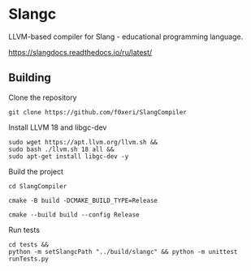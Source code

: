 # Slangc

LLVM-based compiler for Slang - educational programming language.

https://slangdocs.readthedocs.io/ru/latest/

## Building
Clone the repository
```shell
git clone https://github.com/f0xeri/SlangCompiler
```
Install LLVM 18 and libgc-dev
```shell
sudo wget https://apt.llvm.org/llvm.sh &&
sudo bash ./llvm.sh 18 all &&
sudo apt-get install libgc-dev -y
```

Build the project
```shell
cd SlangCompiler
```
```shell
cmake -B build -DCMAKE_BUILD_TYPE=Release
```
```shell
cmake --build build --config Release
```
Run tests
```shell
cd tests &&
python -m setSlangcPath "../build/slangc" && python -m unittest runTests.py
```